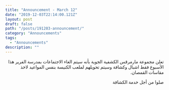 ```yaml
---
title: "Announcement - March 12"
date: "2019-12-03T22:14:00.121Z"
layout: post
draft: false
path: "/posts/191203-announcement/"
category: "Announcements"
tags:
  - "Announcements"
description: ""
---
```


<div dir="rtl">

تعلن مجموعة مارمرقس الكشفية الجوية بأنه سيتم الغاء الاجتماعات بمدرسة الفرير هذا الأسبوع فقط اشبال وكشافة وسيتم تحويلهم لملعب الكنيسة بنفس المواعيد لاخذ مقاسات القمصان. 


صلوا من أجل خدمة الكشافة
</div>
